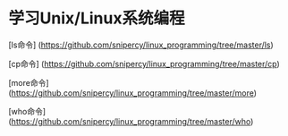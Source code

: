 # 学习Unix/Linux系统编程
[ls命令] (https://github.com/snipercy/linux_programming/tree/master/ls)

[cp命令] (https://github.com/snipercy/linux_programming/tree/master/cp)

[more命令] (https://github.com/snipercy/linux_programming/tree/master/more)

[who命令] (https://github.com/snipercy/linux_programming/tree/master/who)
